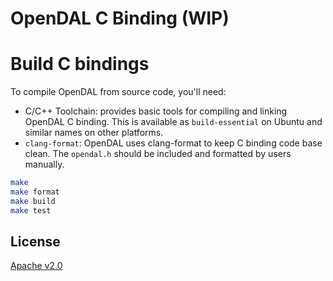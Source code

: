# OpenDAL C Binding (WIP)

# Build C bindings

To compile OpenDAL from source code, you'll need:
- C/C++ Toolchain: provides basic tools for compiling and linking OpenDAL C binding. This is available as `build-essential` on Ubuntu and similar names on other platforms.
- `clang-format`: OpenDAL uses clang-format to keep C binding code base clean. The `opendal.h` should be included and formatted by users manually.

```bash
make
make format
make build
make test
```

## License

[Apache v2.0](https://www.apache.org/licenses/LICENSE-2.0)
